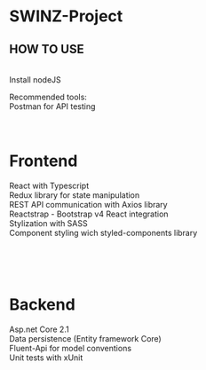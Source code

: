# SWINZ-Project

<h2>HOW TO USE</h2></br>
Install nodeJS </br>

Recommended tools:</br>
Postman for API testing
</br>
</br>
</br>

<h1>Frontend</h1>

React with Typescript </br>
Redux library for state manipulation </br>
REST API communication with Axios library  </br>
Reactstrap - Bootstrap v4 React integration </br>
Stylization with SASS </br>
Component styling wich styled-components library </br>


</br>
</br>
</br>

<h1>Backend</h1>
Asp.net Core 2.1 </br>
Data persistence (Entity framework Core) </br>
Fluent-Api for model conventions </br>
Unit tests with xUnit </br>

